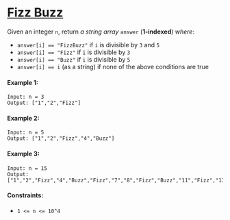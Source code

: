 # [Fizz Buzz](https://leetcode.com/explore/interview/card/top-interview-questions-easy/102/math/743/)
Given an integer `n`, return *a string array* `answer` (**1-indexed**) *where*:
- `answer[i] == "FizzBuzz"` if `i` is divisible by `3` and `5`
- `answer[i] == "Fizz"` if `i` is divisible by `3`
- `answer[i] == "Buzz"` if `i` is divisible by `5`
- `answer[i] == i` (as a string) if none of the above conditions are true

#### Example 1:
```
Input: n = 3
Output: ["1","2","Fizz"]
```

#### Example 2:
```
Input: n = 5
Output: ["1","2","Fizz","4","Buzz"]
```

#### Example 3:
```
Input: n = 15
Output: ["1","2","Fizz","4","Buzz","Fizz","7","8","Fizz","Buzz","11","Fizz","13","14","FizzBuzz"]
```

#### Constraints:
- `1 <= n <= 10^4`
